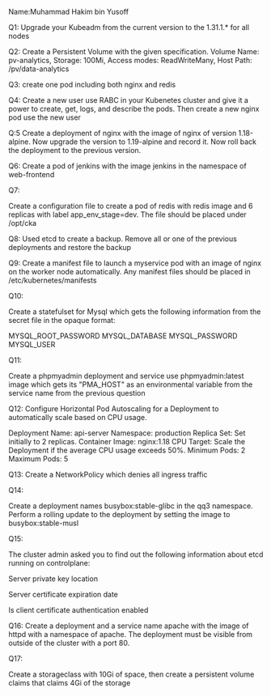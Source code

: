 Name:Muhammad Hakim bin Yusoff

Q1:
Upgrade your Kubeadm from the current version to the 1.31.1.* for all nodes

Q2:
Create a Persistent Volume with the given specification.
Volume Name: pv-analytics, Storage: 100Mi, Access modes: ReadWriteMany, Host Path: /pv/data-analytics

Q3:
create one pod including both nginx and redis

Q4:
Create a new user use RABC in your Kubenetes cluster and give it a power to create, get, logs, and describe the pods. Then create a new nginx pod use the new user

Q:5
Create a deployment of nginx with the image of nginx of version 1.18-alpine. Now upgrade the version to 1.19-alpine and record it. Now roll back the deployment to the previous version.


Q6:
Create a pod of jenkins with the image jenkins in the namespace of web-frontend


Q7:

Create a configuration file to create a pod of redis with redis image and 6 replicas with label app_env_stage=dev. The file should be placed under /opt/cka

Q8:
Used etcd to create a backup. Remove all or one of the previous deployments and restore the backup



Q9:
Create a manifest file to launch a myservice pod with an image of nginx on the worker node automatically. Any manifest files should be placed in /etc/kubernetes/manifests



Q10:

Create a statefulset for Mysql which gets the following information from the secret file in the opaque format:

MYSQL_ROOT_PASSWORD
MYSQL_DATABASE
MYSQL_PASSWORD
MYSQL_USER


Q11:

Create a phpmyadmin deployment and service use phpmyadmin:latest image which gets its "PMA_HOST" as an environmental variable from the service name from the previous question 


Q12:
Configure Horizontal Pod Autoscaling for a Deployment to automatically scale based on CPU usage.

Deployment Name: api-server Namespace: production Replica Set: Set initially to 2 replicas. Container Image: nginx:1.18 CPU Target: Scale the Deployment if the average CPU usage exceeds 50%. Minimum Pods: 2 Maximum Pods: 5

Q13:
Create a NetworkPolicy which denies all ingress traffic

Q14:

Create a deployment names  busybox:stable-glibc in the qq3 namespace. Perform a rolling update to the deployment by setting the image to busybox:stable-musl

Q15:

The cluster admin asked you to find out the following information about etcd running on controlplane:

Server private key location

Server certificate expiration date

Is client certificate authentication enabled

Q16:
Create a deployment and a service name apache with the image of httpd with a namespace of apache. The deployment must be visible from outside of the cluster with a port 80.


Q17:

Create a storageclass with 10Gi of space, then create a persistent volume claims that claims 4Gi of the storage


